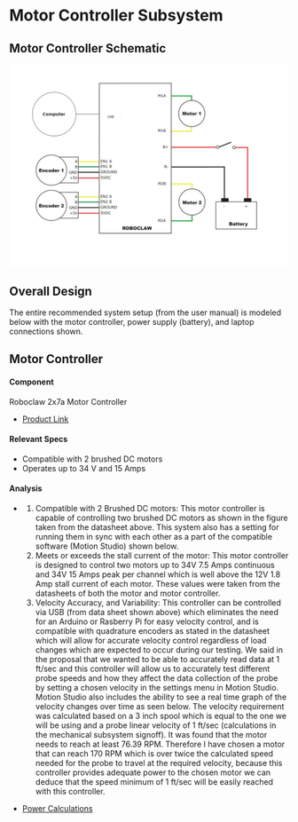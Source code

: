 # Motor Controller Subsystem

## Motor Controller Schematic
![Motor Controller Schematic](motorControllerSchematic.PNG)

## Overall Design
The entire recommended system setup (from the user manual) is modeled below with the motor controller, power supply (battery), and laptop connections shown.


## Motor Controller
#### Component
Roboclaw 2x7a Motor Controller
* [Product Link](https://www.basicmicro.com/Roboclaw-2x7A-Motor-Controller_p_55.html)

#### Relevant Specs
* Compatible with 2 brushed DC motors
* Operates up to 34 V and 15 Amps

#### Analysis
* 	1. Compatible with 2 Brushed DC motors:
	This motor controller is capable of controlling two brushed DC motors as shown in the figure taken from the datasheet above. This system also has a setting for running them in sync with each other as a part of the compatible software (Motion Studio) shown below.
	2. Meets or exceeds the stall current of the motor:
	This motor controller is designed to control two motors up to 34V 7.5 Amps continuous and 34V 15 Amps peak per channel which is well above the 12V 1.8 Amp stall current of each motor. These values were taken from the datasheets of both the motor and motor controller.
	3. Velocity Accuracy, and Variability:
	This controller can be controlled via USB (from data sheet shown above) which eliminates the need for an Arduino or Rasberry Pi for easy velocity control, and is compatible with quadrature encoders as stated in the datasheet which will allow for accurate velocity control regardless of load changes which are expected to occur during our testing. We said in the proposal that we wanted to be able to accurately read data at 1 ft/sec and this controller will allow us to accurately test different probe speeds and how they affect the data collection of the probe by setting a chosen velocity in the settings menu in Motion Studio. Motion Studio also includes the ability to see a real time graph of the velocity changes over time as seen below. The velocity requirement was calculated based on a 3 inch spool which is equal to the one we will be using and a probe linear velocity of 1 ft/sec (calculations in the mechanical subsystem signoff). It was found that the motor needs to reach at least 76.39 RPM. Therefore I have chosen a motor that can reach 170 RPM which is over twice the calculated speed needed for the probe to travel at the required velocity, because this controller provides adequate power to the chosen motor we can deduce that the speed minimum of 1 ft/sec will be easily reached with this controller.


* [Power Calculations](PowerCalc.jpg)
